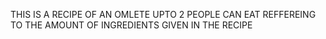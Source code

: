THIS IS A RECIPE OF AN OMLETE 
UPTO 2 PEOPLE CAN EAT REFFEREING TO THE AMOUNT OF INGREDIENTS GIVEN IN THE RECIPE 